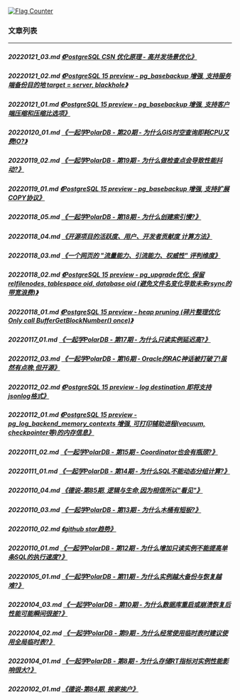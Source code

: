 <a rel="nofollow" href="http://info.flagcounter.com/h9V1"  ><img src="http://s03.flagcounter.com/count/h9V1/bg_FFFFFF/txt_000000/border_CCCCCC/columns_2/maxflags_12/viewers_0/labels_0/pageviews_0/flags_0/"  alt="Flag Counter"  border="0"  ></a>  
  
### 文章列表  
----  
##### 20220121_03.md   [《PostgreSQL CSN 优化原理 - 高并发场景优化》](20220121_03.md)  
##### 20220121_02.md   [《PostgreSQL 15 preview - pg_basebackup 增强, 支持服务端备份目的地 target = server, blackhole》](20220121_02.md)  
##### 20220121_01.md   [《PostgreSQL 15 preview - pg_basebackup 增强, 支持客户端压缩和压缩比选项》](20220121_01.md)  
##### 20220120_01.md   [《一起学PolarDB - 第20期 - 为什么GIS时空查询即耗CPU又费IO?》](20220120_01.md)  
##### 20220119_02.md   [《一起学PolarDB - 第19期 - 为什么做检查点会导致性能抖动?》](20220119_02.md)  
##### 20220119_01.md   [《PostgreSQL 15 preview - pg_basebackup 增强, 支持扩展COPY协议》](20220119_01.md)  
##### 20220118_05.md   [《一起学PolarDB - 第18期 - 为什么创建索引慢?》](20220118_05.md)  
##### 20220118_04.md   [《开源项目的活跃度、用户、开发者贡献度 计算方法》](20220118_04.md)  
##### 20220118_03.md   [《一个网页的 "流量能力、引流能力、权威性" 评判维度》](20220118_03.md)  
##### 20220118_02.md   [《PostgreSQL 15 preview - pg_upgrade优化, 保留relfilenodes, tablespace oid, database oid (避免文件名变化导致未来rsync的带宽浪费)》](20220118_02.md)  
##### 20220118_01.md   [《PostgreSQL 15 preview - heap pruning (碎片整理优化 Only call BufferGetBlockNumber() once)》](20220118_01.md)  
##### 20220117_01.md   [《一起学PolarDB - 第17期 - 为什么只读实例延迟高?》](20220117_01.md)  
##### 20220112_03.md   [《一起学PolarDB - 第16期 - Oracle的RAC神话被打破了!虽然有点晚,但开源》](20220112_03.md)  
##### 20220112_02.md   [《PostgreSQL 15 preview - log destination 即将支持jsonlog格式》](20220112_02.md)  
##### 20220112_01.md   [《PostgreSQL 15 preview - pg_log_backend_memory_contexts 增强, 可打印辅助进程(vacuum, checkpointer等)的内存信息》](20220112_01.md)  
##### 20220111_02.md   [《一起学PolarDB - 第15期 - Coordinator也会有瓶颈?》](20220111_02.md)  
##### 20220111_01.md   [《一起学PolarDB - 第14期 - 为什么SQL不能动态分组计算?》](20220111_01.md)  
##### 20220110_04.md   [《德说-第85期, 逻辑与生命,因为相信所以"看见"》](20220110_04.md)  
##### 20220110_03.md   [《一起学PolarDB - 第13期 - 为什么木桶有短板?》](20220110_03.md)  
##### 20220110_02.md   [《github star趋势》](20220110_02.md)  
##### 20220110_01.md   [《一起学PolarDB - 第12期 - 为什么增加只读实例不能提高单条SQL的执行速度?》](20220110_01.md)  
##### 20220105_01.md   [《一起学PolarDB - 第11期 - 为什么实例越大备份与恢复越难?》](20220105_01.md)  
##### 20220104_03.md   [《一起学PolarDB - 第10期 - 为什么数据库重启或崩溃恢复后性能可能瞬间很差?》](20220104_03.md)  
##### 20220104_02.md   [《一起学PolarDB - 第9期 - 为什么经常使用临时表时建议使用全局临时表?》](20220104_02.md)  
##### 20220104_01.md   [《一起学PolarDB - 第8期 - 为什么存储RT指标对实例性能影响很大?》](20220104_01.md)  
##### 20220102_01.md   [《德说-第84期, 挨家挨户》](20220102_01.md)  
